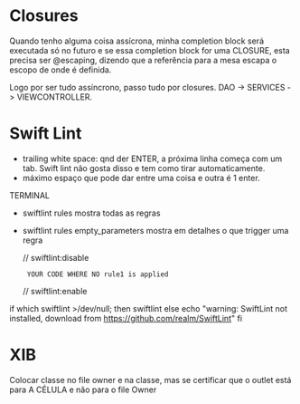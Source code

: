 # Closures

Quando tenho alguma coisa assícrona, minha completion block será executada só no futuro e se essa completion block for uma CLOSURE, esta precisa ser @escaping, dizendo que a referência para a mesa escapa o escopo de onde é definida.

Logo por ser tudo assíncrono, passo tudo por closures. DAO -> SERVICES -> VIEWCONTROLLER.


# Swift Lint
* trailing white space: qnd der ENTER, a próxima linha começa com um tab. Swift lint não gosta disso e tem como tirar automaticamente. 
* máximo espaço que pode dar entre uma coisa e outra é 1 enter.

TERMINAL
* swiftlint rules 
    mostra todas as regras
* swiftlint rules empty_parameters 
    mostra em detalhes o que trigger uma regra
    
    // swiftlint:disable <rule1> 

       YOUR CODE WHERE NO rule1 is applied

    // swiftlint:enable <rule1>

if which swiftlint >/dev/null; then
  swiftlint
else
  echo "warning: SwiftLint not installed, download from https://github.com/realm/SwiftLint"
fi

# XIB
Colocar classe no file owner e na classe, mas se certificar que o outlet está para A CÉLULA e não para o file Owner

